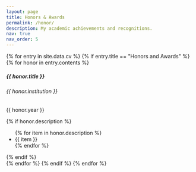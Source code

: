 ```yaml
---
layout: page
title: Honors & Awards
permalink: /honor/
description: My academic achievements and recognitions.
nav: true
nav_order: 5
---
```


<div class="honors">

  {% for entry in site.data.cv %}
    {% if entry.title == "Honors and Awards" %}
      {% for honor in entry.contents %}
      <div class="card mt-3 p-3">
        <h5 class="card-title">{{ honor.title }}</h5>
        <h6 class="card-subtitle mb-2 text-muted">{{ honor.institution }}</h6>
        <p class="card-text">{{ honor.year }}</p>
        {% if honor.description %}
        <ul class="card-text font-weight-light">
          {% for item in honor.description %}
          <li>{{ item }}</li>
          {% endfor %}
        </ul>
        {% endif %}
      </div>
      {% endfor %}
    {% endif %}
  {% endfor %}

</div>

<style>
  .card {
    background-color: var(--global-card-bg-color);
    border-color: var(--global-card-border-color);
  }
  .card-title, .card-text, .card li {
    color: var(--global-text-color);
  }
  .card-subtitle {
    color: var(--global-text-color-light);
  }
</style>
